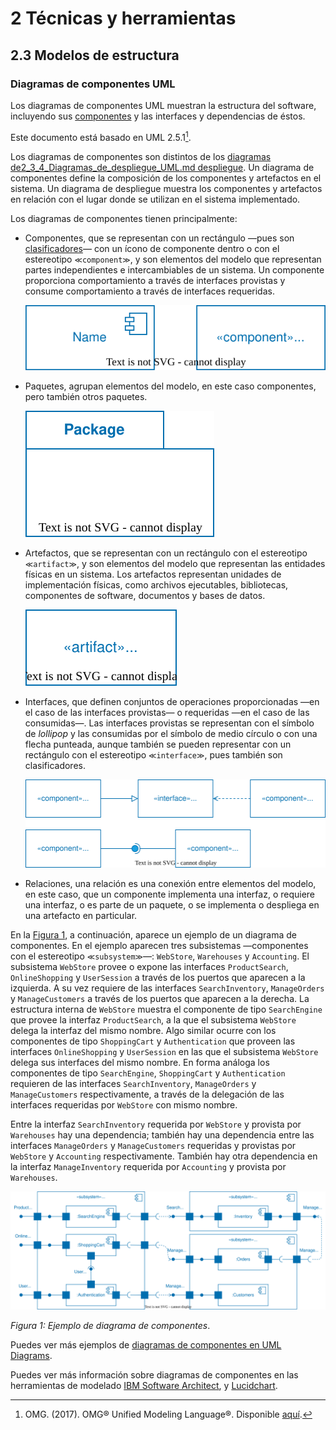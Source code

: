 # 2 Técnicas y herramientas

## 2.3 Modelos de estructura

### Diagramas de componentes UML

Los diagramas de componentes UML muestran la estructura del software, incluyendo
sus [componentes](/4_Conceptos/4_Componente.md) y las interfaces y dependencias
de éstos.

Este documento está basado en UML 2.5.1[^1].

[^1]: OMG. (2017). OMG® Unified Modeling Language®. Disponible
    [aquí](https://www.omg.org/spec/UML/2.5.1/PDF).

Los diagramas de componentes son distintos de los [diagramas de2_3_4_Diagramas_de_despliegue_UML.md
despliegue](./2_3_4_Diagramas_de_despliegue_UML.md). Un diagrama de componentes
define la composición de los componentes y artefactos en el sistema. Un diagrama
de despliegue muestra los componentes y artefactos en relación con el lugar
donde se utilizan en el sistema implementado.

Los diagramas de componentes tienen principalmente:

* Componentes, que se representan con un rectángulo —pues son
  [clasificadores](/4_Conceptos/4_Clasificador.md)— con un ícono de componente
  dentro o con el estereotipo `≪component≫`, y son elementos del modelo que
  representan partes independientes e intercambiables de un sistema. Un
  componente proporciona comportamiento a través de interfaces provistas y
  consume comportamiento a través de interfaces requeridas.

  ![Componente](/diagrams/Component_Diagram_Component.svg)

* Paquetes, agrupan elementos del modelo, en este caso componentes, pero también
  otros paquetes.

  ![Paquete](/diagrams/Component_Diagram_Package.svg)

* Artefactos, que se representan con un rectángulo con el estereotipo
  `≪artifact≫`, y son elementos del modelo que representan las entidades físicas
  en un sistema. Los artefactos representan unidades de implementación físicas,
  como archivos ejecutables, bibliotecas, componentes de software, documentos y
  bases de datos.

  ![Artefacto](/diagrams/Component_Diagram_Artifact.svg)

* Interfaces, que definen conjuntos de operaciones proporcionadas —en el caso de
  las interfaces provistas— o requeridas —en el caso de las consumidas—. Las
  interfaces provistas se representan con el símbolo de *lollipop* y las
  consumidas por el símbolo de medio círculo o con una flecha punteada, aunque
  también se pueden representar con un rectángulo con el estereotipo
  `≪interface≫`, pues también son clasificadores.

  ![Interfaz](/diagrams/Component_Diagram_Interfaces.svg)

* Relaciones, una relación es una conexión entre elementos del modelo, en este
  caso, que un componente implementa una interfaz, o requiere una interfaz, o es
  parte de un paquete, o se implementa o despliega en una artefacto en
  particular.

<!-- TODO: Agregar diagrama de ejemplo -->

En la [Figura 1](#figura-1), a continuación, aparece un ejemplo de un diagrama
de componentes. En el ejemplo aparecen tres subsistemas —componentes con el
estereotipo `≪subsystem≫`—: `WebStore`, `Warehouses` y `Accounting`. El
subsistema `WebStore` provee o expone las interfaces `ProductSearch`,
`OnlineShopping` y `UserSession` a través de los puertos que aparecen a la
izquierda. A su vez requiere de las interfaces `SearchInventory`, `ManageOrders`
y `ManageCustomers` a través de los puertos que aparecen a la derecha. La
estructura interna de `WebStore` muestra el componente de tipo `SearchEngine`
que provee la interfaz `ProductSearch`, a la que el subsistema `WebStore` delega
la interfaz del mismo nombre. Algo similar ocurre con los componentes de tipo
`ShoppingCart` y `Authentication` que proveen las interfaces `OnlineShopping` y
`UserSession` en las que el subsistema `WebStore` delega sus interfaces del
mismo nombre. En forma análoga los componentes de tipo `SearchEngine`,
`ShoppingCart` y `Authentication` requieren de las interfaces `SearchInventory`,
`ManageOrders` y `ManageCustomers` respectivamente, a través de la delegación de
las interfaces requeridas por `WebStore` con mismo nombre.

Entre la interfaz `SearchInventory` requerida por `WebStore` y provista por
`Warehouses` hay una dependencia; también hay una dependencia entre las
interfaces `ManageOrders` y `ManageCustomers` requeridas y provistas por
`WebStore` y `Accounting` respectivamente. También hay otra dependencia en la
interfaz `ManageInventory` requerida por `Accounting` y provista por
`Warehouses`.

<a id="figura-1"/>

![Ejemplo de diagrama de componentes](/diagrams/Component_Diagram_Example.svg)

*Figura 1: Ejemplo de diagrama de componentes*.

Puedes ver más ejemplos de [diagramas de componentes en UML
Diagrams](https://www.uml-diagrams.org/component-diagrams.html).

Puedes ver más información sobre diagramas de componentes en las herramientas de
modelado [IBM Software
Architect](https://www.ibm.com/docs/en/rational-soft-arch/9.7.0?topic=diagrams-creating-component),
y [Lucidchart](https://www.lucidchart.com/pages/uml-component-diagram).

